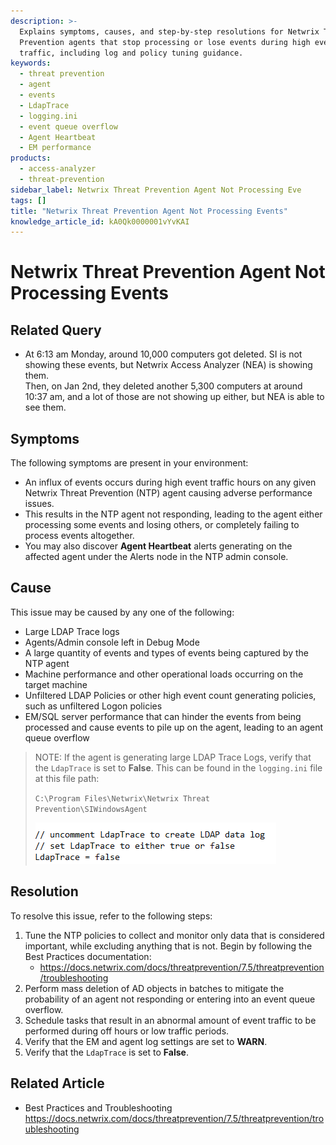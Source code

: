 ```yaml
---
description: >-
  Explains symptoms, causes, and step-by-step resolutions for Netwrix Threat
  Prevention agents that stop processing or lose events during high event
  traffic, including log and policy tuning guidance.
keywords:
  - threat prevention
  - agent
  - events
  - LdapTrace
  - logging.ini
  - event queue overflow
  - Agent Heartbeat
  - EM performance
products:
  - access-analyzer
  - threat-prevention
sidebar_label: Netwrix Threat Prevention Agent Not Processing Eve
tags: []
title: "Netwrix Threat Prevention Agent Not Processing Events"
knowledge_article_id: kA0Qk0000001vYvKAI
---
```


# Netwrix Threat Prevention Agent Not Processing Events

## Related Query

- At 6:13 am Monday, around 10,000 computers got deleted. SI is not showing these events, but Netwrix Access Analyzer (NEA) is showing them.  
  Then, on Jan 2nd, they deleted another 5,300 computers at around 10:37 am, and a lot of those are not showing up either, but NEA is able to see them.

## Symptoms

The following symptoms are present in your environment:

- An influx of events occurs during high event traffic hours on any given Netwrix Threat Prevention (NTP) agent causing adverse performance issues.
- This results in the NTP agent not responding, leading to the agent either processing some events and losing others, or completely failing to process events altogether.
- You may also discover **Agent Heartbeat** alerts generating on the affected agent under the Alerts node in the NTP admin console.

## Cause

This issue may be caused by any one of the following:

- Large LDAP Trace logs
- Agents/Admin console left in Debug Mode
- A large quantity of events and types of events being captured by the NTP agent
- Machine performance and other operational loads occurring on the target machine
- Unfiltered LDAP Policies or other high event count generating policies, such as unfiltered Logon policies
- EM/SQL server performance that can hinder the events from being processed and cause events to pile up on the agent, leading to an agent queue overflow

> NOTE: If the agent is generating large LDAP Trace Logs, verify that the `LdapTrace` is set to **False**. This can be found in the `logging.ini` file at this file path:
>
> `C:\Program Files\Netwrix\Netwrix Threat Prevention\SIWindowsAgent`
>
> ![Screenshot of logging ini file](images/ka0Qk000000Co13_0EMQk00000AJwk5.png)

## Resolution

To resolve this issue, refer to the following steps:

1. Tune the NTP policies to collect and monitor only data that is considered important, while excluding anything that is not. Begin by following the Best Practices documentation:
   - https://docs.netwrix.com/docs/threatprevention/7.5/threatprevention/troubleshooting
2. Perform mass deletion of AD objects in batches to mitigate the probability of an agent not responding or entering into an event queue overflow.
3. Schedule tasks that result in an abnormal amount of event traffic to be performed during off hours or low traffic periods.
4. Verify that the EM and agent log settings are set to **WARN**.
5. Verify that the `LdapTrace` is set to **False**.

## Related Article

- Best Practices and Troubleshooting  
  https://docs.netwrix.com/docs/threatprevention/7.5/threatprevention/troubleshooting
